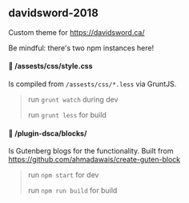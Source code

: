 ## davidsword-2018

Custom theme for https://davidsword.ca/

Be mindful: there's two npm instances here!



#### 🚀 /assests/css/style.css

Is compiled from `/assests/css/*.less` via GruntJS.

> run `grunt watch` during dev
>
> run `grunt less`  for build


#### 🚀 /plugin-dsca/blocks/

Is Gutenberg blogs for the functionality. Built from https://github.com/ahmadawais/create-guten-block

> run `npm start`     for dev
>
> run `npm run build` for build
